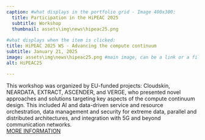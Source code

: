 ```yaml
---
caption: #what displays in the portfolio grid - Image 400x300:
  title: Participation in the HiPEAC 2025 
  subtitle: Workshop
  thumbnail: assets\img\news\hipeac25.png
  
#what displays when the item is clicked:
title: HiPEAC 2025 WS - Advancing the compute continuum
subtitle: January 21, 2025
image: assets\img\news\hipeac25.png #main image, can be a link or a file in assets/img/portfolio
alt: HiPEAC25

---
```

This workshop was organized by EU-funded projects: Cloudskin, NEARDATA, EXTRACT, ASCENDER, and VERGE, who presented novel approaches and solutions targeting key aspects of the compute continuum design. This included AI and data-driven service and resource orchestration, data management and security for extreme data, parallel and distributed architectures, and integration with 5G and beyond communication networks.
  <br/>
<a href="https://extract-project.eu/event/hipeac-2025-ws-advancing-the-compute-continuum/" target="_blank">MORE INFORMATION</a>




